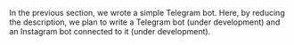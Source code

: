In the previous section, we wrote a simple Telegram bot. Here, by reducing the description, we plan to write a Telegram bot (under development) and an Instagram bot connected to it (under development).